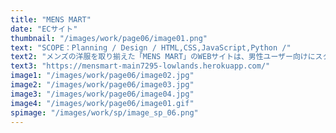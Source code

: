 ```yaml
---
title: "MENS MART"
date: "ECサイト"
thumbnail: "/images/work/page06/image01.png"
text: "SCOPE：Planning / Design / HTML,CSS,JavaScript,Python /"
text2: "メンズの洋服を取り揃えた「MENS MART」のWEBサイトは、男性ユーザー向けにスタイリッシュでシンプルな作りに仕上げています。また、白と黒を使い分けることで商品を際立たせています。ECサイト仕様に多様な機能を追加し、決済システムを導入しています。"
text3: "https://mensmart-main7295-lowlands.herokuapp.com/"
image1: "/images/work/page06/image02.jpg"
image2: "/images/work/page06/image03.jpg"
image3: "/images/work/page06/image04.jpg"
image4: "/images/work/page06/image01.gif"
spimage: "/images/work/sp/image_sp_06.png"
---
```

